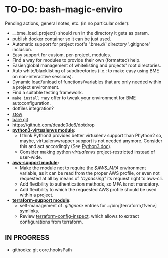 # TO-DO: bash-magic-enviro
Pending actions, general notes, etc. (in no particular order):
* __bme_load_project() should run in the directory it gets as param.
* publish docker container so it can be just used.
* Automatic support for project root's '.bme.d/' directory '.gitignore' inclusion.
* Easy support for custom, per-project, modules.
* Find a way for modules to provide their own (formatted) help.
* Easier/global management of whitelisting and projects' root directories.
* Auto white/blacklisting of subdirectories (i.e.: to make easy using BME on non-interactive sessions).
* Dynamic load/unload of functions/variables that are only needed within a project environment.
* Find a suitable testing framework.
* `make install` may offer to tweak your environment for BME autoconfiguration.
* dotfiles integration?
 * [stow](https://www.jakewiesler.com/blog/managing-dotfiles)
 * [bare git](https://www.atlassian.com/git/tutorials/dotfiles)
 * https://github.com/deadc0de6/dotdrop
* **[python3-virtualenvs module](./src/bash-magic-enviro_modules/python3-virtualenvs.module):**
  * I think Python3 provides better virtualenv support than Phython2 so, maybe, virtualenvwrapper support is not needed anymore.  Consider this and act accordingly (See [Python3 doc](https://docs.python.org/3/library/venv.html)).
  * Consider making python *virtualenvs* project-restricted instead of user-wide.
* **[aws-support module](./src/bash-magic-enviro_modules/aws-support.module):**
  * Make the module not to require the *$AWS_MFA* environment variable, as it can be read from the proper AWS profile, or even not requested at all by means of *"bypassing"* its request right to aws-cli.
  * Add flexibility to authentication methods, so MFA is not mandatory.
  * Add flexibility to which the requested AWS profile should be used within a project.
* **[terraform-support module](./src/bash-magic-enviro_modules/terraform-support.module):**
  * self-management of *.gitignore* entries for ~/bin/[terraform,tfvenv] symlinks.
  * Review [terraform-config-inspect](https://github.com/hashicorp/terraform-config-inspect), which allows to extract configurations from terraform.

## IN PROGRESS
 * githooks: git core.hooksPath
